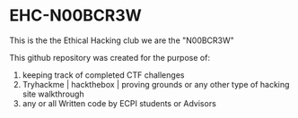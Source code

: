 # EHC-N00BCR3W

This is the the Ethical Hacking club we are the "N00BCR3W" 

This github repository was created for the purpose of:
  1. keeping track of completed CTF challenges 
  2. Tryhackme | hackthebox | proving grounds or any other type of hacking site walkthrough
  3. any or all Written code by ECPI students or Advisors

